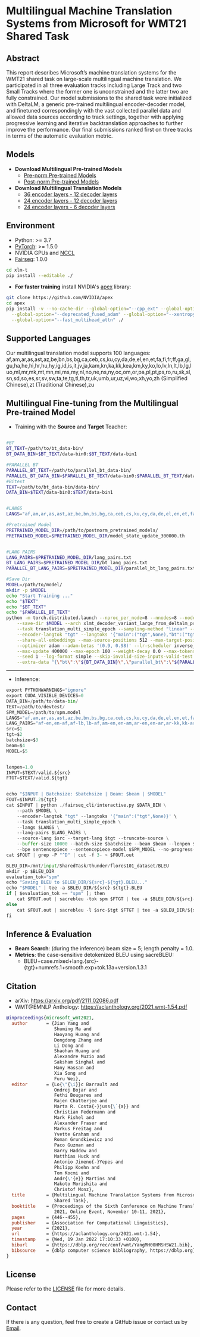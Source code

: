 # Multilingual Machine Translation Systems from Microsoft for WMT21 Shared Task

## Abstract

This report describes Microsoft’s machine translation systems for the WMT21 shared task on large-scale multilingual machine translation. We participated in all three evaluation tracks including Large Track and two Small Tracks where the former one is unconstrained and the latter two are fully constrained. Our
model submissions to the shared task were initialized with DeltaLM, a generic pre-trained multilingual encoder-decoder model, and finetuned correspondingly with the vast collected parallel data and allowed data sources according to track settings, together with applying progressive learning and iterative backtranslation approaches to further improve the
performance. Our final submissions ranked
first on three tracks in terms of the automatic
evaluation metric.

## Models
* **Download Multilingual Pre-trained Models**
  * [Pre-norm Pre-trained Models](https://pan.baidu.com/s/19whE0DgyWFxRqZwQpmQCqg?pwd=qyhp)
  * [Post-norm Pre-trained Models](https://pan.baidu.com/s/1n8ag4aMqwiBEEGpov556iA?pwd=c23c)
* **Download Multilingual Translation Models**
  * [36 encoder layers - 12 decoder layers](https://pan.baidu.com/s/1fLs1F14Fc_Z-2V-H2kITxA?pwd=2u8c)
  * [24 encoder layers - 12 decoder layers](https://pan.baidu.com/s/1xRSm4ww_VvDJKfPBwh39Ig?pwd=f4kp)
  * [24 encoder layers - 6 decoder layers](https://pan.baidu.com/s/1ZDdtlbh-sEydNeqRzPWQag?pwd=y4f0)


## Environment

* Python: >= 3.7
* [PyTorch](http://pytorch.org/): >= 1.5.0
* NVIDIA GPUs and [NCCL](https://github.com/NVIDIA/nccl)
* [Fairseq](https://github.com/pytorch/fairseq): 1.0.0

```bash
cd xlm-t
pip install --editable ./
```

* **For faster training** install NVIDIA's [apex](https://github.com/NVIDIA/apex) library:

```bash
git clone https://github.com/NVIDIA/apex
cd apex
pip install -v --no-cache-dir --global-option="--cpp_ext" --global-option="--cuda_ext" \
  --global-option="--deprecated_fused_adam" --global-option="--xentropy" \
  --global-option="--fast_multihead_attn" ./
```
## Supported Languages
Our multilingual translation model supports 100 languages: af,am,ar,as,ast,az,be,bn,bs,bg,ca,ceb,cs,ku,cy,da,de,el,en,et,fa,fi,fr,ff,ga,gl,gu,ha,he,hi,hr,hu,hy,ig,id,is,it,jv,ja,kam,kn,ka,kk,kea,km,ky,ko,lo,lv,ln,lt,lb,lg,luo,ml,mr,mk,mt,mn,mi,ms,my,nl,no,ne,ns,ny,oc,om,or,pa,pl,pt,ps,ro,ru,sk,sl,sn,sd,so,es,sr,sv,sw,ta,te,tg,tl,th,tr,uk,umb,ur,uz,vi,wo,xh,yo,zh (Simplified Chinese),zt (Traditional Chinese),zu

## Multilingual Fine-tuning from the Multilingual Pre-trained Model

* Training with the **Source** and **Target** Teacher:

```bash

#BT
BT_TEXT=/path/to/bt_data-bin/
BT_DATA_BIN=$BT_TEXT/data-bin0:$BT_TEXT/data-bin1

#PARALLEL BT
PARALLEL_BT_TEXT=/path/to/parallel_bt_data-bin/
PARALLEL_BT_DATA_BIN=$PARALLEL_BT_TEXT/data-bin0:$PARALLEL_BT_TEXT/data-bin1
#Bitext
TEXT=/path/to/bt_data-bin/data-bin/
DATA_BIN=$TEXT/data-bin0:$TEXT/data-bin1


#LANGS
LANGS="af,am,ar,as,ast,az,be,bn,bs,bg,ca,ceb,cs,ku,cy,da,de,el,en,et,fa,fi,fr,ff,ga,gl,gu,ha,he,hi,hr,hu,hy,ig,id,is,it,jv,ja,kam,kn,ka,kk,kea,km,ky,ko,lo,lv,ln,lt,lb,lg,luo,ml,mr,mk,mt,mn,mi,ms,my,nl,no,ne,ns,ny,oc,om,or,pa,pl,pt,ps,ro,ru,sk,sl,sn,sd,so,es,sr,sv,sw,ta,te,tg,tl,th,tr,uk,umb,ur,uz,vi,wo,xh,yo,zh,zt,zu"

#Pretrained Model
PRETRAINED_MODEL_DIR=/path/to/postnorm_pretrained_models/
PRETRAINED_MODEL=$PRETRAINED_MODEL_DIR/model_state_update_300000.th


#LANG PAIRS
LANG_PAIRS=$PRETRAINED_MODEL_DIR/lang_pairs.txt
BT_LANG_PAIRS=$PRETRAINED_MODEL_DIR/bt_lang_pairs.txt
PARALLEL_BT_LANG_PAIRS=$PRETRAINED_MODEL_DIR/parallel_bt_lang_pairs.txt

#Save Dir
MODEL=/path/to/model/
mkdir -p $MODEL
echo "Start Training ..."
echo "$TEXT"
echo "$BT_TEXT"
echo "$PARALLEL_BT_TEXT"
python -m torch.distributed.launch --nproc_per_node=8 --nnodes=8 --node_rank=$OMPI_COMM_WORLD_RANK --master_addr="$MASTER_ADDR" --master_port=$MASTER_PORT train.py $DATA_BIN \
    --save-dir $MODEL --arch xlmt_decoder_variant_large_from_deltalm_prenorm --pretrained-deltalm-checkpoint $PRETRAINED_MODEL --init-encoder-only --init-decoder-only --variant addffn \
    --task translation_multi_simple_epoch --sampling-method "linear" --sampling-temperature 5.0 --min-sampling-temperature 1.0 --warmup-epoch 5 \
    --encoder-langtok "tgt" --langtoks '{"main":("tgt",None),"bt":("tgt",None),"parallel_bt":("tgt",None)}' --langs $LANGS --lang-pairs $LANG_PAIRS --truncate-source \
    --share-all-embeddings --max-source-positions 512 --max-target-positions 512 --criterion label_smoothed_cross_entropy --label-smoothing 0.1 \
    --optimizer adam --adam-betas '(0.9, 0.98)' --lr-scheduler inverse_sqrt --lr 1e-4 --warmup-init-lr 1e-07 --stop-min-lr 1e-09 --warmup-updates 4000 --enable-reservsed-directions-shared-datasets --virtual-epoch-size 300000000 --data-param-list-sampling-ratios '{"main":0.6,"bt":0.2,"parallel_bt":0.2}' \
    --max-update 400000 --max-epoch 100 --weight-decay 0.0 --max-tokens 1280 --update-freq 64 --encoder-layers 36 \
    --seed 1 --log-format simple --skip-invalid-size-inputs-valid-test --fp16 --ddp-backend=no_c10d --dataset-impl mmap \
    --extra-data "{\"bt\":\"${BT_DATA_BIN}\",\"parallel_bt\":\"${PARALLEL_BT_DATA_BIN}\"}" --extra-lang-pairs "{\"bt\":\"${BT_LANG_PAIRS}\",\"parallel_bt\":\"${PARALLEL_BT_LANG_PAIRS}\"}" 2>&1 | tee -a $MODEL/train.log
```

---

* Inference:
```python
export PYTHONWARNINGS="ignore"
export CUDA_VISIBLE_DEVICES=0
DATA_BIN=/path/to/data-bin/
TEXT=/path/to/devtest/
SPM_MODEL=/path/to/spm.model
LANGS="af,am,ar,as,ast,az,be,bn,bs,bg,ca,ceb,cs,ku,cy,da,de,el,en,et,fa,fi,fr,ff,ga,gl,gu,ha,he,hi,hr,hu,hy,ig,id,is,it,jv,ja,kam,kn,ka,kk,kea,km,ky,ko,lo,lv,ln,lt,lb,lg,luo,ml,mr,mk,mt,mn,mi,ms,my,nl,no,ne,ns,ny,oc,om,or,pa,pl,pt,ps,ro,ru,sk,sl,sn,sd,so,es,sr,sv,sw,ta,te,tg,tl,th,tr,uk,umb,ur,uz,vi,wo,xh,yo,zh,zt,zu"
LANG_PAIRS="af-en,en-af,af-lb,lb-af,am-en,en-am,ar-en,en-ar,ar-kk,kk-ar,ar-lb,lb-ar,as-da,da-as,as-de,de-as,as-en,en-as,as-fr,fr-as,as-hi,hi-as,as-hu,hu-as,as-it,it-as,as-ja,ja-as,as-tr,tr-as,ast-de,de-ast,ast-en,en-ast,ast-es,es-ast,ast-fr,fr-ast,ast-ja,ja-ast,ast-nl,nl-ast,ast-pt,pt-ast,ast-ru,ru-ast,az-bg,bg-az,az-de,de-az,az-en,en-az,az-es,es-az,az-fr,fr-az,az-it,it-az,az-ja,ja-az,az-ko,ko-az,az-lt,lt-az,az-lv,lv-az,az-pt,pt-az,az-ru,ru-az,az-tr,tr-az,az-zh,zh-az,be-en,en-be,bg-en,en-bg,bn-en,en-bn,bs-en,en-bs,ca-en,en-ca,ceb-en,en-ceb,cs-en,en-cs,cs-lb,lb-cs,cy-en,en-cy,da-en,en-da,da-lb,lb-da,de-en,en-de,de-hy,hy-de,de-jv,jv-de,de-kk,kk-de,de-km,km-de,de-ky,ky-de,de-lb,lb-de,de-mn,mn-de,de-oc,oc-de,de-tg,tg-de,el-en,en-el,en-zh,zh-en,es-en,en-es,es-wo,wo-es,et-en,en-et,et-hr,hr-et,et-hu,hu-et,et-kk,kk-et,et-mk,mk-et,et-sr,sr-et,ff-en,en-ff,ff-es,es-ff,ff-it,it-ff,fi-en,en-fi,fi-km,km-fi,fi-lb,lb-fi,fi-oc,oc-fi,fr-en,en-fr,fr-ff,ff-fr,fr-hy,hy-fr,fr-kk,kk-fr,fr-km,km-fr,fr-lb,lb-fr,fr-ln,ln-fr,fr-lo,lo-fr,fr-mn,mn-fr,fr-oc,oc-fr,fr-sn,sn-fr,fr-so,so-fr,fr-tg,tg-fr,fr-wo,wo-fr,ga-en,en-ga,gl-en,en-gl,gu-en,en-gu,gu-es,es-gu,ha-en,en-ha,he-en,en-he,hi-en,en-hi,hr-en,en-hr,hr-hu,hu-hr,hr-mk,mk-hr,hr-sr,sr-hr,hu-en,en-hu,hu-lb,lb-hu,hu-mk,mk-hu,hu-sr,sr-hu,hy-en,en-hy,hy-es,es-hy,hy-ja,ja-hy,hy-zh,zh-hy,id-en,en-id,id-jv,jv-id,id-ms,ms-id,id-ta,ta-id,id-tl,tl-id,ig-en,en-ig,is-en,en-is,it-en,en-it,it-kk,kk-it,it-lb,lb-it,it-oc,oc-it,ja-en,en-ja,ja-km,km-ja,ja-ky,ky-ja,ja-lo,lo-ja,ja-mn,mn-ja,ja-oc,oc-ja,ja-tg,tg-ja,ja-zh,zh-ja,jv-en,en-jv,jv-es,es-jv,jv-ms,ms-jv,jv-ta,ta-jv,jv-tl,tl-jv,ka-en,en-ka,kam-en,en-kam,kk-en,en-kk,kk-es,es-kk,kk-lt,lt-kk,kk-lv,lv-kk,kk-ms,ms-kk,kk-pl,pl-kk,kk-ru,ru-kk,kk-tr,tr-kk,kk-uz,uz-kk,kk-zh,zh-kk,km-en,en-km,km-es,es-km,km-ms,ms-km,km-ru,ru-km,km-vi,vi-km,km-zh,zh-km,kn-en,en-kn,ko-en,en-ko,ko-mn,mn-ko,ko-zh,zh-ko,ku-en,en-ku,ky-en,en-ky,ky-lt,lt-ky,ky-lv,lv-ky,ky-ru,ru-ky,ky-tr,tr-ky,lb-en,en-lb,lb-es,es-lb,lb-nl,nl-lb,lb-no,no-lb,lb-pt,pt-lb,lb-ru,ru-lb,lb-sv,sv-lb,lb-zh,zh-lb,lg-en,en-lg,ln-en,en-ln,ln-es,es-ln,ln-zh,zh-ln,lo-en,en-lo,lo-zh,zh-lo,lt-en,en-lt,lv-en,en-lv,mi-en,en-mi,mk-en,en-mk,mk-sr,sr-mk,ml-en,en-ml,mn-en,en-mn,mn-zh,zh-mn,mr-en,en-mr,ms-en,en-ms,ms-ta,ta-ms,ms-tl,tl-ms,mt-en,en-mt,my-en,en-my,ne-en,en-ne,nl-en,en-nl,nl-oc,oc-nl,no-en,en-no,ns-en,en-ns,ny-en,en-ny,oc-en,en-oc,oc-es,es-oc,oc-pl,pl-oc,oc-ru,ru-oc,oc-tr,tr-oc,oc-zh,zh-oc,om-en,en-om,or-en,en-or,or-ru,ru-or,pa-en,en-pa,pl-en,en-pl,ps-en,en-ps,pt-en,en-pt,ro-en,en-ro,ru-en,en-ru,ru-zh,zh-ru,sd-en,en-sd,sk-en,en-sk,sl-en,en-sl,sn-en,en-sn,so-en,en-so,so-tr,tr-so,sr-en,en-sr,sv-en,en-sv,sw-en,en-sw,ta-en,en-ta,ta-tl,tl-ta,te-en,en-te,tg-en,en-tg,tg-zh,zh-tg,th-en,en-th,th-zh,zh-th,tl-en,en-tl,tr-en,en-tr,uk-en,en-uk,umb-en,en-umb,ur-en,en-ur,uz-en,en-uz,vi-en,en-vi,vi-zh,zh-vi,wo-en,en-wo,xh-en,en-xh,yo-en,en-yo,zt-zh,zh-zt,zu-en,en-zu"
src=$1
tgt=$2
batchsize=$3
beam=$4
MODEL=$5


lenpen=1.0
INPUT=$TEXT/valid.${src}
FTGT=$TEXT/valid.${tgt}


echo "$INPUT | Batchsize: $batchsize | Beam: $beam | $MODEL"
FOUT=$INPUT.2${tgt}
cat $INPUT | python ./fairseq_cli/interactive.py $DATA_BIN \
    --path $MODEL \
    --encoder-langtok "tgt" --langtoks '{"main":("tgt",None)}' \
    --task translation_multi_simple_epoch \
    --langs $LANGS \
    --lang-pairs $LANG_PAIRS \
    --source-lang $src --target-lang $tgt --truncate-source \
    --buffer-size 10000 --batch-size $batchsize --beam $beam --lenpen $lenpen \
    --bpe sentencepiece --sentencepiece-model $SPM_MODEL --no-progress-bar --fp16 > $FOUT
cat $FOUT | grep -P "^D" | cut -f 3- > $FOUT.out

BLEU_DIR=/mnt/input/SharedTask/thunder/flores101_dataset/BLEU
mkdir -p $BLEU_DIR
evaluation_tok="spm"
echo "Saving BLEU to $BLEU_DIR/${src}-${tgt}.BLEU..."
echo "$MODEL" | tee -a $BLEU_DIR/${src}-${tgt}.BLEU
if [ $evaluation_tok == "spm" ]; then
    cat $FOUT.out | sacrebleu -tok spm $FTGT | tee -a $BLEU_DIR/${src}-${tgt}.BLEU
else
    cat $FOUT.out | sacrebleu -l $src-$tgt $FTGT | tee -a $BLEU_DIR/${src}-${tgt}.BLEU
fi
```


## Inference & Evaluation

* **Beam Search**: (during the inference) beam size = 5; length penalty = 1.0.
* **Metrics**: the case-sensitive detokenized BLEU using sacreBLEU:
  * BLEU+case.mixed+lang.{src}-{tgt}+numrefs.1+smooth.exp+tok.13a+version.1.3.1



## Citation

* arXiv: https://arxiv.org/pdf/2111.02086.pdf
* WMT@EMNLP Anthology: https://aclanthology.org/2021.wmt-1.54.pdf

```bibtex
@inproceedings{microsoft_wmt2021,
  author       = {Jian Yang and
                  Shuming Ma and
                  Haoyang Huang and
                  Dongdong Zhang and
                  Li Dong and
                  Shaohan Huang and
                  Alexandre Muzio and
                  Saksham Singhal and
                  Hany Hassan and
                  Xia Song and
                  Furu Wei},
  editor       = {Lo{\"{\i}}c Barrault and
                  Ondrej Bojar and
                  Fethi Bougares and
                  Rajen Chatterjee and
                  Marta R. Costa{-}juss{\`{a}} and
                  Christian Federmann and
                  Mark Fishel and
                  Alexander Fraser and
                  Markus Freitag and
                  Yvette Graham and
                  Roman Grundkiewicz and
                  Paco Guzman and
                  Barry Haddow and
                  Matthias Huck and
                  Antonio Jimeno{-}Yepes and
                  Philipp Koehn and
                  Tom Kocmi and
                  Andr{\'{e}} Martins and
                  Makoto Morishita and
                  Christof Monz},
  title        = {Multilingual Machine Translation Systems from Microsoft for {WMT21}
                  Shared Task},
  booktitle    = {Proceedings of the Sixth Conference on Machine Translation, WMT@EMNLP
                  2021, Online Event, November 10-11, 2021},
  pages        = {446--455},
  publisher    = {Association for Computational Linguistics},
  year         = {2021},
  url          = {https://aclanthology.org/2021.wmt-1.54},
  timestamp    = {Wed, 19 Jan 2022 17:10:33 +0100},
  biburl       = {https://dblp.org/rec/conf/wmt/YangMH00HMSHSW21.bib},
  bibsource    = {dblp computer science bibliography, https://dblp.org}
}
```


## License

Please refer to the [LICENSE](./LICENSE) file for more details.


## Contact

If there is any question, feel free to create a GitHub issue or contact us by [Email](mailto:seckexyin@gmail.com).
